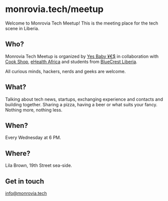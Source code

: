# monrovia.tech/meetup

Welcome to Monrovia Tech Meetup! This is the meeting place for the tech scene in Liberia.

## Who?

Monrovia Tech Meetup is organized by [Yes Baby ¥€$](https://yesbabyyes.se/) in collaboration
with [Cook Shop](http://cookshop.biz/), [eHealth Africa](http://ehealthafrica.org/) and students
from [BlueCrest Liberia](http://liberia.bluecrestcollege.com/).

All curious minds, hackers, nerds and geeks are welcome.

## What?

Talking about tech news, startups, exchanging experience and contacts and building together.
Sharing a pizza, having a beer or what suits your fancy. Nothing more, nothing less.

## When?

Every Wednesday at 6 PM.

## Where?

Lila Brown, 19th Street sea-side.

## Get in touch

[info@monrovia.tech](mailto:info@monrovia.tech)

